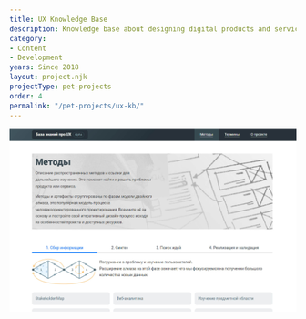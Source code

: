 ```yaml
---
title: UX Knowledge Base
description: Knowledge base about designing digital products and services 
category:
- Content
- Development
years: Since 2018
layout: project.njk
projectType: pet-projects
order: 4
permalink: "/pet-projects/ux-kb/"
---
```



![image 1.jpg](images/image_1.jpg)